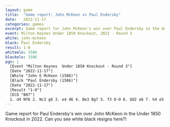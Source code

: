 ```yaml
---
layout: game
title:  "Game report: John McKeon vs Paul Endersby"
date:   2022-11-17
categories: games
excerpt: Game report for John McKeon's win over Paul Endersby in the Under 1850 Knockout in 2022. Can you see white black resigns here?!
event: Milton Keynes Under 1850 Knockout, 2022 - Round 3
white: john-mckeon
black: Paul Endersby
result: 1-0
whiteelo: 1586
blackelo: 1586
pgn: |
  [Event "Milton Keynes  Under 1850 Knockout - Round 3"]
  [Date "2022-11-17"]
  [White "John E McKeon (1586)"]
  [Black "Paul Endersby (1586)"]
  [Date "2022-11-17"]
  [Result "1-0"]
  [ECO "B07"]
  1. d4 Nf6 2. Nc3 g6 3. e4 d6 4. Be3 Bg7 5. f3 O-O 6. Qd2 a6 7. h4 e5 8. d5 Nh5 9. g4 Ng3 10. Rh2 Nxf1 11. Kxf1 h5 12. Bh6 Kh7 13. Bxg7 Kxg7 14. gxh5 gxh5 15. Rg2+ Kh7 16. Rg5 Qf6 17. Rxh5+ Kg7 18. Qg2+ 1-0
---
```


Game report for Paul Endersby's win over John McKeon in the Under 1850 Knockout in 2022. Can you see white black resigns here?!


